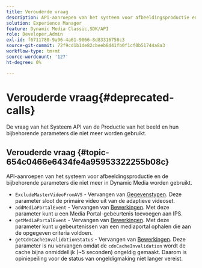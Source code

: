 ```yaml
---
title: Verouderde vraag
description: API-aanroepen van het systeem voor afbeeldingsproductie en de bijbehorende parameters die niet meer worden gebruikt of ondersteund in Dynamic Media.
solution: Experience Manager
feature: Dynamic Media Classic,SDK/API
role: Developer,Admin
exl-id: f6711780-9a96-4a61-9066-8d83316758c3
source-git-commit: 72f9cd1b1de82cbeeb8d41fb0f1cf0b51744a8a3
workflow-type: tm+mt
source-wordcount: '127'
ht-degree: 0%

---
```


# Verouderde vraag{#deprecated-calls}

De vraag van het Systeem API van de Productie van het beeld en hun bijbehorende parameters die niet meer worden gebruikt.

## Verouderde vraag {#topic-654c0466e6434fe4a95953322255b08c}

API-aanroepen van het systeem voor afbeeldingsproductie en de bijbehorende parameters die niet meer in Dynamic Media worden gebruikt.

* `ExcludeMasterVideoFromAVS` - Vervangen van [Gegevenstypen](/help/aem-ips-api/types/c-data-types/c-data-types.md). Deze parameter sloot de primaire video uit van de adaptieve videoset. <!-- Adobe is ending support for this parameter on September 1, 2022. -->
* `addMediaPortalEvent` - Vervangen van [Bewerkingen](/help/aem-ips-api/operations/c-operations-intro/c-operations-intro.md). Met deze parameter kunt u een Media Portal-gebeurtenis toevoegen aan IPS.
* `getMediaPortalEvent` - Vervangen van [Bewerkingen](/help/aem-ips-api/operations/c-operations-intro/c-operations-intro.md). Met deze parameter kunt u gebeurtenissen van een mediaportal ophalen die aan de opgegeven criteria voldoen.
* `getCdnCacheInvalidationStatus` - Vervangen van [Bewerkingen](/help/aem-ips-api/operations/c-operations-intro/c-operations-intro.md). Deze parameter is nu vervangen omdat de `cdnCacheInvalidation` wordt de cache bijna onmiddellijk (~5 seconden) ongeldig gemaakt. Daarom is opiniepeiling voor de status van ongeldigmaking niet langer vereist.
